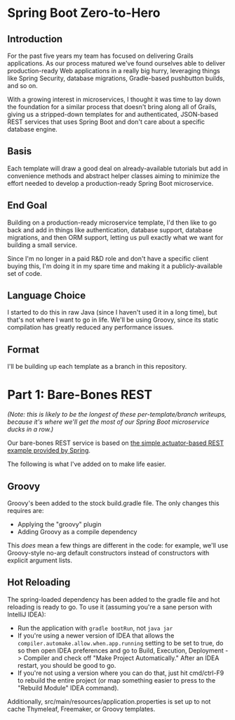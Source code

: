 Spring Boot Zero-to-Hero
========================

Introduction
------------

For the past five years my team has focused on delivering Grails applications. As our process matured we've found
ourselves able to deliver production-ready Web applications in a really big hurry, leveraging things like Spring
Security, database migrations, Gradle-based pushbutton builds, and so on.

With a growing interest in microservices, I thought it was time to lay down the foundation for a similar process that
doesn't bring along all of Grails, giving us a stripped-down templates for and  authenticated, JSON-based REST services
that uses Spring Boot and don't care about a specific database engine.

Basis
-----

Each template will draw a good deal on already-available tutorials but add in convenience methods and abstract helper
classes aiming to minimize the effort needed to develop a production-ready Spring Boot microservice.

End Goal
--------

Building on a production-ready microservice template, I'd then like to go back and add in things like authentication,
database support, database migrations, and then ORM support, letting us pull exactly what we want for building a small
service.

Since I'm no longer in a paid R&D role and don't have a specific client buying this, I'm doing it in my spare time and
making it a publicly-available set of code.

Language Choice
---------------

I started to do this in raw Java (since I haven't used it in a long time), but that's not where I want to go in life.
We'll be using Groovy, since its static compilation has greatly reduced any performance issues.

Format
------

I'll be building up each template as a branch in this repository.

Part 1: Bare-Bones REST
=======================

_(Note: this is likely to be the longest of these per-template/branch writeups, because it's where we'll get the
most of our Spring Boot microservice ducks in a row.)_

Our bare-bones REST service is based on [the simple actuator-based REST example provided by Spring](https://spring.io/guides/gs/actuator-service/).

The following is what I've added on to make life easier.

Groovy
------

Groovy's been added to the stock build.gradle file. The only changes this requires are:

- Applying the "groovy" plugin
- Adding Groovy as a compile dependency

This _does_ mean a few things are different in the code: for example, we'll use Groovy-style no-arg default constructors
instead of constructors with explicit argument lists.

Hot Reloading
-------------

The spring-loaded dependency has been added to the gradle file and hot reloading is ready to go. To use it (assuming
you're a sane person with IntelliJ IDEA):

- Run the application with `gradle bootRun`, not `java jar`
- If you're using a newer version of IDEA that allows the `compiler.automake.allow.when.app.running` setting to be set
to true, do so then open IDEA preferences and go to Build, Execution, Deployment -> Compiler and check off "Make Project
Automatically." After an IDEA restart, you should be good to go.
- If you're not using a version where you can do that, just hit cmd/ctrl-F9 to rebuild the entire project (or map
something easier to press to the "Rebuild Module" IDEA command).

Additionally, src/main/resources/application.properties is set up to not cache Thymeleaf, Freemaker, or Groovy
templates.




